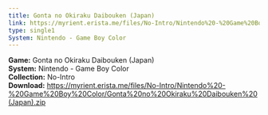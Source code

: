```yaml
---
title: Gonta no Okiraku Daibouken (Japan)
link: https://myrient.erista.me/files/No-Intro/Nintendo%20-%20Game%20Boy%20Color/Gonta%20no%20Okiraku%20Daibouken%20(Japan).zip
type: single1
System: Nintendo - Game Boy Color
---
```

<b>Game:</b> Gonta no Okiraku Daibouken (Japan)<br>
<b>System:</b> Nintendo - Game Boy Color<br>
<b>Collection:</b> No-Intro<br>
<b>Download:</b> https://myrient.erista.me/files/No-Intro/Nintendo%20-%20Game%20Boy%20Color/Gonta%20no%20Okiraku%20Daibouken%20(Japan).zip